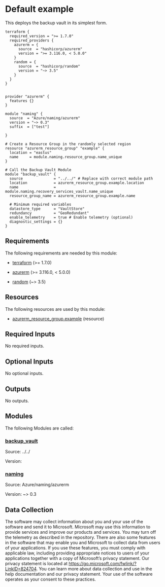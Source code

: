 <!-- BEGIN_TF_DOCS -->
# Default example

This deploys the backup vault in its simplest form.

```hcl
terraform {
  required_version = ">= 1.7.0"
  required_providers {
    azurerm = {
      source  = "hashicorp/azurerm"
      version = ">= 3.116.0, < 5.0.0"
    }
    random = {
      source  = "hashicorp/random"
      version = "~> 3.5"
    }
  }
}


provider "azurerm" {
  features {}
}

module "naming" {
  source  = "Azure/naming/azurerm"
  version = "~> 0.3"
  suffix  = ["test"]

}

# Create a Resource Group in the randomly selected region
resource "azurerm_resource_group" "example" {
  location = "eastus"
  name     = module.naming.resource_group.name_unique
}

# Call the Backup Vault Module
module "backup_vault" {
  source              = "../../" # Replace with correct module path
  location            = azurerm_resource_group.example.location
  name                = module.naming.recovery_services_vault.name_unique
  resource_group_name = azurerm_resource_group.example.name

  # Minimum required variables
  datastore_type      = "VaultStore"
  redundancy          = "GeoRedundant"
  enable_telemetry    = true # Enable telemetry (optional)
  diagnostic_settings = {}
}
```

<!-- markdownlint-disable MD033 -->
## Requirements

The following requirements are needed by this module:

- <a name="requirement_terraform"></a> [terraform](#requirement\_terraform) (>= 1.7.0)

- <a name="requirement_azurerm"></a> [azurerm](#requirement\_azurerm) (>= 3.116.0, < 5.0.0)

- <a name="requirement_random"></a> [random](#requirement\_random) (~> 3.5)

## Resources

The following resources are used by this module:

- [azurerm_resource_group.example](https://registry.terraform.io/providers/hashicorp/azurerm/latest/docs/resources/resource_group) (resource)

<!-- markdownlint-disable MD013 -->
## Required Inputs

No required inputs.

## Optional Inputs

No optional inputs.

## Outputs

No outputs.

## Modules

The following Modules are called:

### <a name="module_backup_vault"></a> [backup\_vault](#module\_backup\_vault)

Source: ../../

Version:

### <a name="module_naming"></a> [naming](#module\_naming)

Source: Azure/naming/azurerm

Version: ~> 0.3

<!-- markdownlint-disable-next-line MD041 -->
## Data Collection

The software may collect information about you and your use of the software and send it to Microsoft. Microsoft may use this information to provide services and improve our products and services. You may turn off the telemetry as described in the repository. There are also some features in the software that may enable you and Microsoft to collect data from users of your applications. If you use these features, you must comply with applicable law, including providing appropriate notices to users of your applications together with a copy of Microsoft’s privacy statement. Our privacy statement is located at <https://go.microsoft.com/fwlink/?LinkID=824704>. You can learn more about data collection and use in the help documentation and our privacy statement. Your use of the software operates as your consent to these practices.
<!-- END_TF_DOCS -->